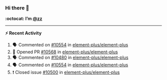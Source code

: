 ### Hi there 👋

**:octocat: I’m [@zz](https://github.com/holazz)**

---

**:zap: Recent Activity**

<!--START_SECTION:activity-->
1. 🗣 Commented on [#10554](https://github.com/element-plus/element-plus/issues/10554) in [element-plus/element-plus](https://github.com/element-plus/element-plus)
2. 💪 Opened PR [#10568](https://github.com/element-plus/element-plus/pull/10568) in [element-plus/element-plus](https://github.com/element-plus/element-plus)
3. 🗣 Commented on [#10480](https://github.com/element-plus/element-plus/issues/10480) in [element-plus/element-plus](https://github.com/element-plus/element-plus)
4. 🗣 Commented on [#10554](https://github.com/element-plus/element-plus/issues/10554) in [element-plus/element-plus](https://github.com/element-plus/element-plus)
5. ❗️ Closed issue [#10500](https://github.com/element-plus/element-plus/issues/10500) in [element-plus/element-plus](https://github.com/element-plus/element-plus)
<!--END_SECTION:activity-->
